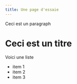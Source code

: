 ```yaml
---
title: Une page d'essaie
---
```


Ceci est un paragraph

# Ceci est un titre

Voici une liste
* item 1
* item 2
* item 3
